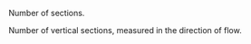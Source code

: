 Number of sections.


<!-- comment -->


Number of vertical sections, measured in the direction of flow.
